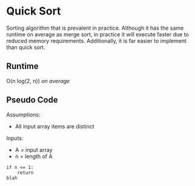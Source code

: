 # Quick Sort

Sorting algorithm that is prevalent in practice. Although it has the same runtime on average as merge sort, in practice
it will execute faster due to reduced memory requirements. Additionally, it is far easier to implement than quick sort.

## Runtime
O(n log(2, n)) _on average_

## Pseudo Code

Assumptions:
- All input array items are distinct

Inputs:
- A = input array 
- n = length of A

``` pseudo
if n <= 1:
    return
blah
```
